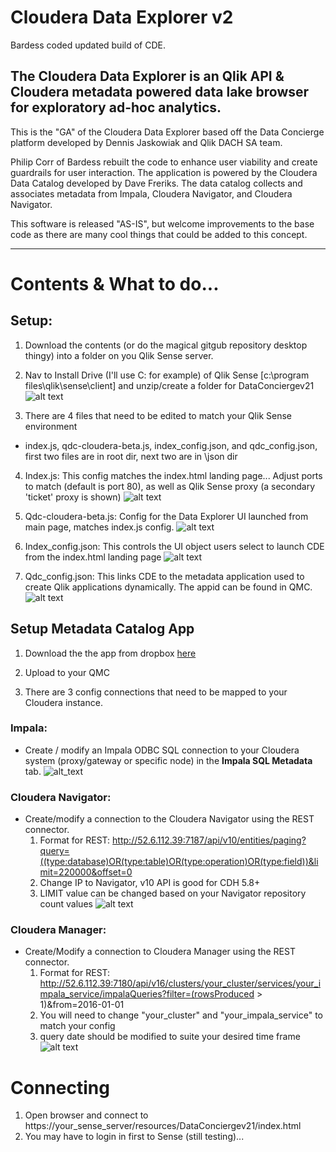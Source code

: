 # Cloudera Data Explorer v2
Bardess coded updated build of CDE.

## The Cloudera Data Explorer is an Qlik API & Cloudera metadata powered data lake browser for exploratory ad-hoc analytics.

This is the "GA" of the Cloudera Data Explorer based off the Data Concierge platform developed by Dennis Jaskowiak and Qlik DACH SA team.

Philip Corr of Bardess rebuilt the code to enhance user viability and create guardrails for user interaction. The application is powered by the Cloudera Data Catalog developed by Dave Freriks. The data catalog collects and associates metadata from Impala, Cloudera Navigator, and Cloudera Navigator.

This software is released "AS-IS", but welcome improvements to the base code as there are many cool things that could be added to this concept.

------------------------------------------------------------------------------------------

# Contents & What to do...

## Setup: 

1. Download the contents (or do the magical gitgub repository desktop thingy) into a folder on you Qlik Sense server.

2. Nav to Install Drive (I'll use C: for example) of Qlik Sense [c:\program files\qlik\sense\client] and unzip/create a folder for DataConciergev21
![alt text](https://github.com/Qlik-PE/ClouderaDataExplorer_v2/blob/master/img/install%20directory%20CDE.png "Install Image1")

3. There are 4 files that need to be edited to match your Qlik Sense environment  
  * index.js, qdc-cloudera-beta.js, index_config.json, and qdc_config.json, first two files are in root dir, next two are in \json dir  
4. Index.js: This config matches the index.html landing page... Adjust ports to match (default is port 80), as well as Qlik Sense proxy (a secondary 'ticket' proxy is shown)
![alt text](https://github.com/Qlik-PE/ClouderaDataExplorer_v2/blob/master/img/indexjs.png "Index.js")

5. Qdc-cloudera-beta.js: Config for the Data Explorer UI launched from main page, matches index.js config.
![alt text](https://github.com/Qlik-PE/ClouderaDataExplorer_v2/blob/master/img/qdc_cloudera.png "qdc-cloudera-beta.js")

6. Index_config.json: This controls the UI object users select to launch CDE from the index.html landing page
![alt text](https://github.com/Qlik-PE/ClouderaDataExplorer_v2/blob/master/img/index_config.png "index_config.js")

7. Qdc_config.json:  This links CDE to the metadata application used to create Qlik applications dynamically. The appid can be found in QMC.  
![alt text](https://github.com/Qlik-PE/ClouderaDataExplorer_v2/blob/master/img/qdc_config.png "qdc_config.js")

## Setup Metadata Catalog App

1. Download the the app from dropbox [here](https://www.dropbox.com/s/d4h8lm1ig1u8xy1/Cloudera%20Data%20Catalog.qvf?dl=0) 

2. Upload to your QMC

3. There are 3 config connections that need to be mapped to your Cloudera instance.

### Impala:
- Create / modify an Impala ODBC SQL connection to your Cloudera system (proxy/gateway or specific node) in the **Impala SQL Metadata** tab.
![alt_text](https://github.com/Qlik-PE/ClouderaDataExplorer_v2/blob/master/img/impala_connect.png "impala connect")

### Cloudera Navigator:
- Create/modify a connection to the Cloudera Navigator using the REST connector.
  1. Format for REST: http://52.6.112.39:7187/api/v10/entities/paging?query=((type:database)OR(type:table)OR(type:operation)OR(type:field))&limit=220000&offset=0
  2. Change IP to Navigator, v10 API is good for CDH 5.8+
  3. LIMIT value can be changed based on your Navigator repository count values
  ![alt text](https://github.com/Qlik-PE/ClouderaDataExplorer_v2/blob/master/img/navigator_setup.png "navigator setup")

### Cloudera Manager:
- Create/Modify a connection to Cloudera Manager using the REST connector.
  1. Format for REST: http://52.6.112.39:7180/api/v16/clusters/your_cluster/services/your_impala_service/impalaQueries?filter=(rowsProduced > 1)&from=2016-01-01
  2. You will need to change "your_cluster" and "your_impala_service" to match your config
  3. query date should be modified to suite your desired time frame
 ![alt text](https://github.com/Qlik-PE/ClouderaDataExplorer_v2/blob/master/img/manager_setup.png "manager_setup")

# Connecting
1. Open browser and connect to https://your_sense_server/resources/DataConciergev21/index.html
2. You may have to login in first to Sense (still testing)...
